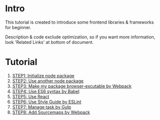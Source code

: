 # Intro
This tutorial is created to introduce some frontend libraries & frameworks for beginner.

Description & code exclude optimization, so if you want more information, look 'Related Links' at bottom of document.

# Tutorial
1. [STEP1: Initialize node package](./DOC/STEP1.md)
2. [STEP2: Use another node package](./DOC/STEP2.md)
3. [STEP3: Make my package browser-excutable by Webpack](./DOC/STEP3.md)
4. [STEP4: Use ES6 syntax by Babel](./DOC/STEP4.md)
5. [STEP5: Use React](./DOC/STEP5.md)
6. [STEP6: Use Style Guide by ESLint](./DOC/STEP6.md)
7. [STEP7: Manage task by Gulp](./DOC/STEP7.md)
8. [STEP8: Add Sourcemaps by Webpack](./DOC/STEP8.md)
